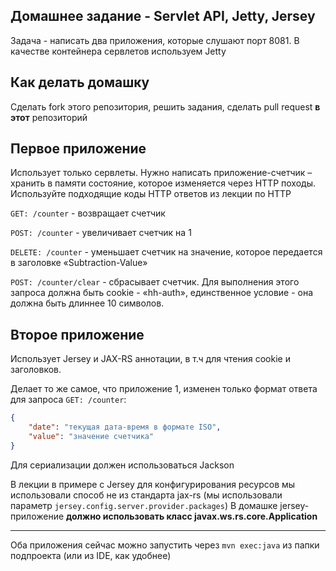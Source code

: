 ## Домашнее задание - Servlet API, Jetty, Jersey

Задача - написать два приложения, которые слушают порт 8081. В качестве контейнера сервлетов используем Jetty

## Как делать домашку

Сделать fork этого репозитория, решить задания, сделать pull request **в этот** репозиторий

## Первое приложение

Использует только сервлеты. Нужно написать приложение-счетчик – хранить в памяти состояние, 
которое изменяется через HTTP походы. Используйте подходящие коды HTTP ответов из лекции по HTTP


`GET: /counter` - возвращает счетчик

`POST: /counter` - увеличивает счетчик на 1

`DELETE: /counter` - уменьшает счетчик на значение, которое передается в заголовке «Subtraction-Value»

`POST: /counter/clear` - сбрасывает счетчик. 
Для выполнения этого запроса должна быть cookie - «hh-auth», единственное условие - она должна быть длиннее 10 символов. 


## Второе приложение

Использует Jersey и JAX-RS аннотации, в т.ч для чтения cookie и заголовков.

Делает то же самое, что приложение 1, изменен только формат ответа для запроса `GET: /counter`:
```json
{
    "date": "текущая дата-время в формате ISO",
    "value": "значение счетчика"
}
```
Для сериализации должен использоваться Jackson

В лекции в примере с Jersey для конфигурирования ресурсов мы использовали способ не из стандарта jax-rs
(мы использовали параметр `jersey.config.server.provider.packages`)
В домашке jersey-приложение **должно использовать класс javax.ws.rs.core.Application**

---
Оба приложения сейчас можно запустить через `mvn exec:java` из папки подпроекта (или из IDE, как удобнее)
